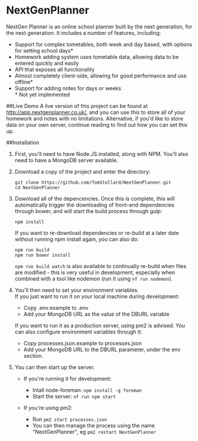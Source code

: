 # NextGenPlanner
NextGen Planner is an online school planner built by the next generation, for the next generation. It includes a number of features, including:
- Support for complex tometables, both week and day based, with options for setting school days*
- Homework adding system uses tometable data, allowing data to be entered quickly and easily
- API that exposes all functionality
- Almost completely client-side, allowing for good performance and use offline*
- Support for adding notes for days or weeks  
\* Not yet implemented

##Live Demo
A live version of this project can be found at <http://app.nextgenplanner.co.uk/>, and you can use this to store all of your homework and notes with no limitations. Alternative, if you'd like to store data on your own server, continue reading to find out how you can set this up.

##Installation
1. First, you'll need to have Node.JS installed, along with NPM. You'll also need to have a MongoDB server available.
2. Download a copy of the project and enter the directory:  

    ```
    git clone https://github.com/TomStollard/NextGenPlanner.git
    cd NextGenPlanner
    ```
3. Download all of the depencencies. Once this is complete, this will automatically trigger the downloading of front-end dependencies through bower, and will start the build process through gulp:

    ```
    npm install
    ```
    
    If you want to re-download dependencies or re-build at a later date without running npm install again, you can also do:
    ```
    npm run build
    npm run bower install
    ```
    
    `npm run build watch` is also available to continually re-build when files are modified - this is very useful in development, especially when combined with a tool like nodemon (run it using `nf run nodemon`).
4. You'll then need to set your environment variables.  
    If you just want to run it on your local machine during development:
      - Copy .env.example to .env
      - Add your MongoDB URL as the value of the DBURL variable
    
    If you want to run it as a production server, using pm2 is advised. You can also configure environment variables through it:
      - Copy processes.json.example to processes.json
      - Add your MongoDB URL to the DBURL parameter, under the env section.
5. You can then start up the server.  
    - If you're running it for development:
      - Intall node-foreman: `npm install -g foreman`
      - Start the server: `nf run npm start`

    - If you're using pm2:
      - Run `pm2 start processes.json`
      - You can then manage the process using the name "NextGenPlanner", eg `pm2 restart NextGenPlanner`
    
